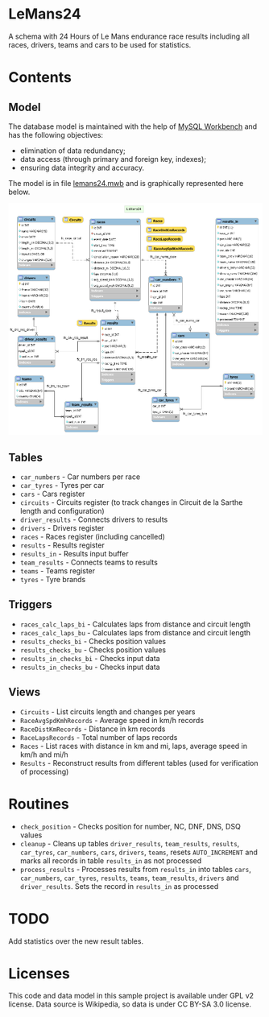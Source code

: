 # LeMans24

A schema with 24 Hours of Le Mans endurance race results including all races, drivers, teams and cars to be used for statistics.

# Contents

## Model

The database model is maintained with the help of [MySQL Workbench](https://www.mysql.com/products/workbench/) and has the following objectives:

* elimination of data redundancy;
* data access (through primary and foreign key, indexes);
* ensuring data integrity and accuracy.

The model is in file [lemans24.mwb](db/model/lemans24.mwb) and is graphically represented here below.

![LeMans24 Model](db/model/lemans24.png)

## Tables

* `car_numbers`    - Car numbers per race
* `car_tyres`      - Tyres per car
* `cars`           - Cars register
* `circuits`       - Circuits register (to track changes in Circuit de la Sarthe length and configuration)
* `driver_results` - Connects drivers to results
* `drivers`        - Drivers register
* `races`          - Races register (including cancelled)
* `results`        - Results register
* `results_in`     - Results input buffer
* `team_results`   - Connects teams to results
* `teams`          - Teams register
* `tyres`          - Tyre brands

## Triggers

* `races_calc_laps_bi`   - Calculates laps from distance and circuit length
* `races_calc_laps_bu`   - Calculates laps from distance and circuit length
* `results_checks_bi`    - Checks position values
* `results_checks_bu`    - Checks position values
* `results_in_checks_bi` - Checks input data
* `results_in_checks_bu` - Checks input data

## Views

* `Circuits`             - List circuits length and changes per years
* `RaceAvgSpdKmhRecords` - Average speed in km/h records
* `RaceDistKmRecords`    - Distance in km records
* `RaceLapsRecords`      - Total number of laps records
* `Races`                - List races with distance in km and mi, laps, average speed in km/h and mi/h
* `Results`              - Reconstruct results from different tables (used for verification of processing)

# Routines

* `check_position`  - Checks position for number, NC, DNF, DNS, DSQ values
* `cleanup`         - Cleans up tables `driver_results`, `team_results`, `results`, `car_tyres`, `car_numbers`, `cars`, `drivers`, `teams`, resets `AUTO_INCREMENT` and marks all records in table `results_in` as not processed
* `process_results` - Processes results from `results_in` into tables `cars`, `car_numbers`, `car_tyres`, `results`, `teams`, `team_results`, `drivers` and `driver_results`. Sets the record in `results_in` as processed

# TODO

Add statistics over the new result tables.

# Licenses

This code and data model in this sample project is available under GPL v2 license.
Data source is Wikipedia, so data is under CC BY-SA 3.0 license.
